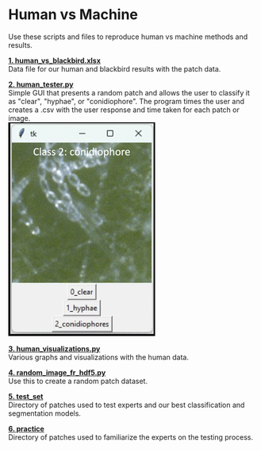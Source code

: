# Human vs Machine 

Use these scripts and files to reproduce human vs machine methods and results. <br>

**[1. human_vs_blackbird.xlsx](https://github.com/mswiseman/mildewVision/blob/main/humanvsmachine/human_%20vs_blackbird.xlsx)** <br>
Data file for our human and blackbird results with the patch data. 

**[2. human_tester.py](https://github.com/mswiseman/mildewVision/blob/main/humanvsmachine/human_tester.py)** <br>
Simple GUI that presents a random patch and allows the user to classify it as "clear", "hyphae", or "conidiophore". The program times the user and creates a .csv with the user response and time taken for each patch or image. <br>
![human_tester GUI](gui.png)

**[3. human_visualizations.py](https://github.com/mswiseman/mildewVision/blob/main/humanvsmachine/human_visualizations.py)** <br>
Various graphs and visualizations with the human data.

**[4. random_image_fr_hdf5.py](https://github.com/mswiseman/mildewVision/blob/main/humanvsmachine/random_image_fr_hdf5.py)** <br>
Use this to create a random patch dataset. 

**[5. test_set](https://github.com/mswiseman/mildewVision/blob/main/humanvsmachine/test_set)** <br>
Directory of patches used to test experts and our best classification and segmentation models. 

**[6. practice](https://github.com/mswiseman/mildewVision/tree/main/humanvsmachine/practice)** <br>
Directory of patches used to familiarize the experts on the testing process.
